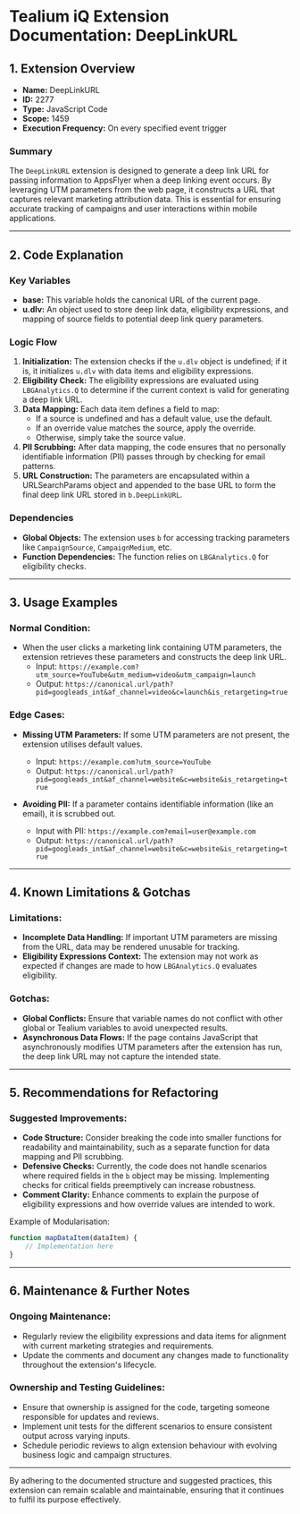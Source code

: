 # Tealium iQ Extension Documentation: DeepLinkURL

## 1. Extension Overview

- **Name:** DeepLinkURL
- **ID:** 2277
- **Type:** JavaScript Code
- **Scope:** 1459
- **Execution Frequency:** On every specified event trigger

### Summary
The `DeepLinkURL` extension is designed to generate a deep link URL for passing information to AppsFlyer when a deep linking event occurs. By leveraging UTM parameters from the web page, it constructs a URL that captures relevant marketing attribution data. This is essential for ensuring accurate tracking of campaigns and user interactions within mobile applications.

---

## 2. Code Explanation

### Key Variables
- **base:** This variable holds the canonical URL of the current page.
- **u.dlv:** An object used to store deep link data, eligibility expressions, and mapping of source fields to potential deep link query parameters.

### Logic Flow
1. **Initialization:** The extension checks if the `u.dlv` object is undefined; if it is, it initializes `u.dlv` with data items and eligibility expressions.
2. **Eligibility Check:** The eligibility expressions are evaluated using `LBGAnalytics.Q` to determine if the current context is valid for generating a deep link URL.
3. **Data Mapping:** Each data item defines a field to map:
   - If a source is undefined and has a default value, use the default.
   - If an override value matches the source, apply the override.
   - Otherwise, simply take the source value.
4. **PII Scrubbing:** After data mapping, the code ensures that no personally identifiable information (PII) passes through by checking for email patterns.
5. **URL Construction:** The parameters are encapsulated within a URLSearchParams object and appended to the base URL to form the final deep link URL stored in `b.DeepLinkURL`.

### Dependencies
- **Global Objects:** The extension uses `b` for accessing tracking parameters like `CampaignSource`, `CampaignMedium`, etc.
- **Function Dependencies:** The function relies on `LBGAnalytics.Q` for eligibility checks.

---

## 3. Usage Examples

### Normal Condition:
- When the user clicks a marketing link containing UTM parameters, the extension retrieves these parameters and constructs the deep link URL.
    - Input: `https://example.com?utm_source=YouTube&utm_medium=video&utm_campaign=launch` 
    - Output: `https://canonical.url/path?pid=googleads_int&af_channel=video&c=launch&is_retargeting=true`

### Edge Cases:
- **Missing UTM Parameters:** If some UTM parameters are not present, the extension utilises default values.
    - Input: `https://example.com?utm_source=YouTube`
    - Output: `https://canonical.url/path?pid=googleads_int&af_channel=website&c=website&is_retargeting=true`

- **Avoiding PII:** If a parameter contains identifiable information (like an email), it is scrubbed out.
    - Input with PII: `https://example.com?email=user@example.com`
    - Output: `https://canonical.url/path?pid=googleads_int&af_channel=website&c=website&is_retargeting=true`

---

## 4. Known Limitations & Gotchas

### Limitations:
- **Incomplete Data Handling:** If important UTM parameters are missing from the URL, data may be rendered unusable for tracking.
- **Eligibility Expressions Context:** The extension may not work as expected if changes are made to how `LBGAnalytics.Q` evaluates eligibility.

### Gotchas:
- **Global Conflicts:** Ensure that variable names do not conflict with other global or Tealium variables to avoid unexpected results.
- **Asynchronous Data Flows:** If the page contains JavaScript that asynchronously modifies UTM parameters after the extension has run, the deep link URL may not capture the intended state.

---

## 5. Recommendations for Refactoring

### Suggested Improvements:
- **Code Structure:** Consider breaking the code into smaller functions for readability and maintainability, such as a separate function for data mapping and PII scrubbing.
- **Defensive Checks:** Currently, the code does not handle scenarios where required fields in the `b` object may be missing. Implementing checks for critical fields preemptively can increase robustness.
- **Comment Clarity:** Enhance comments to explain the purpose of eligibility expressions and how override values are intended to work. 

Example of Modularisation:
```javascript
function mapDataItem(dataItem) {
    // Implementation here
}
```

---

## 6. Maintenance & Further Notes

### Ongoing Maintenance:
- Regularly review the eligibility expressions and data items for alignment with current marketing strategies and requirements.
- Update the comments and document any changes made to functionality throughout the extension's lifecycle.

### Ownership and Testing Guidelines:
- Ensure that ownership is assigned for the code, targeting someone responsible for updates and reviews.
- Implement unit tests for the different scenarios to ensure consistent output across varying inputs.
- Schedule periodic reviews to align extension behaviour with evolving business logic and campaign structures. 

--- 

By adhering to the documented structure and suggested practices, this extension can remain scalable and maintainable, ensuring that it continues to fulfil its purpose effectively.